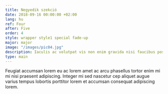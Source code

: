 ```yaml
---
title: Negyedik szekció
date: 2018-09-16 00:00:00 +02:00
lang: hu
ref: Four
after: Five
order: 4
style: wrapper style1 special fade-up
major: major
image: "/images/pic04.jpg"
description: Iaculis ac volutpat vis non enim gravida nisi faucibus posuere arcu consequat
type: main
---
```


Feugiat accumsan lorem eu ac lorem amet ac arcu phasellus tortor enim mi mi nisi praesent adipiscing. Integer mi sed nascetur cep aliquet augue varius tempus lobortis porttitor lorem et accumsan consequat adipiscing lorem.
